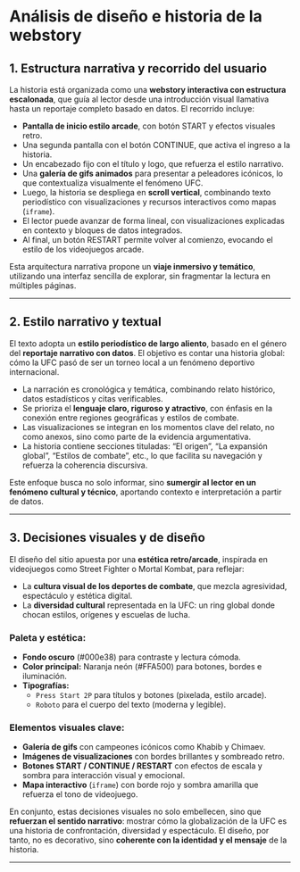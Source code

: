 # Análisis de diseño e historia de la webstory

## 1. Estructura narrativa y recorrido del usuario

La historia está organizada como una **webstory interactiva con estructura escalonada**, que guía al lector desde una introducción visual llamativa hasta un reportaje completo basado en datos. El recorrido incluye:

- **Pantalla de inicio estilo arcade**, con botón START y efectos visuales retro.
- Una segunda pantalla con el botón CONTINUE, que activa el ingreso a la historia.
- Un encabezado fijo con el título y logo, que refuerza el estilo narrativo.
- Una **galería de gifs animados** para presentar a peleadores icónicos, lo que contextualiza visualmente el fenómeno UFC.
- Luego, la historia se despliega en **scroll vertical**, combinando texto periodístico con visualizaciones y recursos interactivos como mapas (`iframe`).
- El lector puede avanzar de forma lineal, con visualizaciones explicadas en contexto y bloques de datos integrados.
- Al final, un botón RESTART permite volver al comienzo, evocando el estilo de los videojuegos arcade.

Esta arquitectura narrativa propone un **viaje inmersivo y temático**, utilizando una interfaz sencilla de explorar, sin fragmentar la lectura en múltiples páginas.

---

## 2. Estilo narrativo y textual

El texto adopta un **estilo periodístico de largo aliento**, basado en el género del **reportaje narrativo con datos**. El objetivo es contar una historia global: cómo la UFC pasó de ser un torneo local a un fenómeno deportivo internacional.

- La narración es cronológica y temática, combinando relato histórico, datos estadísticos y citas verificables.
- Se prioriza el **lenguaje claro, riguroso y atractivo**, con énfasis en la conexión entre regiones geográficas y estilos de combate.
- Las visualizaciones se integran en los momentos clave del relato, no como anexos, sino como parte de la evidencia argumentativa.
- La historia contiene secciones tituladas: “El origen”, “La expansión global”, “Estilos de combate”, etc., lo que facilita su navegación y refuerza la coherencia discursiva.

Este enfoque busca no solo informar, sino **sumergir al lector en un fenómeno cultural y técnico**, aportando contexto e interpretación a partir de datos.

---

## 3. Decisiones visuales y de diseño

El diseño del sitio apuesta por una **estética retro/arcade**, inspirada en videojuegos como Street Fighter o Mortal Kombat, para reflejar:

- La **cultura visual de los deportes de combate**, que mezcla agresividad, espectáculo y estética digital.
- La **diversidad cultural** representada en la UFC: un ring global donde chocan estilos, orígenes y escuelas de lucha.

### Paleta y estética:
- **Fondo oscuro** (#000e38) para contraste y lectura cómoda.
- **Color principal:** Naranja neón (#FFA500) para botones, bordes e iluminación.
- **Tipografías:**  
  - `Press Start 2P` para títulos y botones (pixelada, estilo arcade).  
  - `Roboto` para el cuerpo del texto (moderna y legible).

### Elementos visuales clave:
- **Galería de gifs** con campeones icónicos como Khabib y Chimaev.
- **Imágenes de visualizaciones** con bordes brillantes y sombreado retro.
- **Botones START / CONTINUE / RESTART** con efectos de escala y sombra para interacción visual y emocional.
- **Mapa interactivo** (`iframe`) con borde rojo y sombra amarilla que refuerza el tono de videojuego.

En conjunto, estas decisiones visuales no solo embellecen, sino que **refuerzan el sentido narrativo**: mostrar cómo la globalización de la UFC es una historia de confrontación, diversidad y espectáculo. El diseño, por tanto, no es decorativo, sino **coherente con la identidad y el mensaje** de la historia.

---
